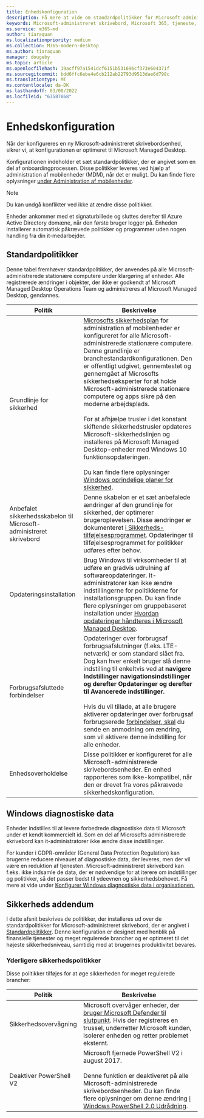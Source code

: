```yaml
---
title: Enhedskonfiguration
description: Få mere at vide om standardpolitikker for Microsoft-administrerede skrivebordsenheder.
keywords: Microsoft-administreret skrivebord, Microsoft 365, tjeneste, dokumentation
ms.service: m365-md
author: tiaraquan
ms.localizationpriority: medium
ms.collection: M365-modern-desktop
ms.author: tiaraquan
manager: dougeby
ms.topic: article
ms.openlocfilehash: 19acff97a1541dcf6151b531696cf373e604371f
ms.sourcegitcommit: bdd6ffc6ebe4e6cb212ab22793d9513dae6d798c
ms.translationtype: MT
ms.contentlocale: da-DK
ms.lasthandoff: 03/08/2022
ms.locfileid: "63587868"
---
```

# <a name="device-configuration"></a>Enhedskonfiguration

<!--This topic is the target for a "Learn more" link in the Enterprise Agreement (aka.ms/dev-config); do not delete.-->

<!-- Device configuration and Security Addendum-->

Når der konfigureres en ny Microsoft-administreret skrivebordsenhed, sikrer vi, at konfigurationen er optimeret til Microsoft Managed Desktop.

Konfigurationen indeholder et sæt standardpolitikker, der er angivet som en del af onboardingprocessen. Disse politikker leveres ved hjælp af administration af mobilenheder (MDM), når det er muligt. Du kan finde flere oplysninger [under Administration af mobilenheder](/windows/client-management/mdm/).

>[!NOTE]
>Du kan undgå konflikter ved ikke at ændre disse politikker.

Enheder ankommer med et signaturbillede og sluttes derefter til Azure Active Directory domæne, når den første bruger logger på. Enheden installerer automatisk påkrævede politikker og programmer uden nogen handling fra din it-medarbejder.

## <a name="default-policies"></a>Standardpolitikker

Denne tabel fremhæver standardpolitikker, der anvendes på alle Microsoft-administrerede stationære computere under klargøring af enheder. Alle registrerede ændringer i objekter, der ikke er godkendt af Microsoft Managed Desktop Operations Team og administreres af Microsoft Managed Desktop, gendannes.

| Politik | Beskrivelse
| ----- | ----- |
| Grundlinje for sikkerhed | [Microsofts sikkerhedsplan](/windows/device-security/windows-security-baselines) for administration af mobilenheder er konfigureret for alle Microsoft-administrerede stationære computere. Denne grundlinje er branchestandardkonfigurationen. Den er offentligt udgivet, gennemtestet og gennemgået af Microsofts sikkerhedseksperter for at holde Microsoft-administrerede stationære computere og apps sikre på den moderne arbejdsplads. <br><br>For at afhjælpe trusler i det konstant skiftende sikkerhedstrusler opdateres Microsoft-sikkerhedslinjen og installeres på Microsoft Managed Desktop-enheder med Windows 10 funktionsopdateringen.<br><br>Du kan finde flere oplysninger [Windows oprindelige planer for sikkerhed](/windows/security/threat-protection/windows-security-baselines).
| Anbefalet sikkerhedsskabelon til Microsoft-administreret skrivebord | Denne skabelon er et sæt anbefalede ændringer af den grundlinje for sikkerhed, der optimerer brugeroplevelsen. Disse ændringer er dokumenteret [i Sikkerheds-tilføjelsesprogrammet](#security-addendum). Opdateringer til tilføjelsesprogrammet for politikker udføres efter behov.  
| Opdateringsinstallation | Brug Windows til virksomheder til at udføre en gradvis udrulning af softwareopdateringer. It-administratorer kan ikke ændre indstillingerne for politikkerne for installationsgruppen. Du kan finde flere oplysninger om gruppebaseret installation under [Hvordan opdateringer håndteres i Microsoft Managed Desktop](updates.md).
| Forbrugsafsluttede forbindelser | Opdateringer over forbrugsaf forbrugsafslutninger (f.eks. LTE-netværk) er som standard slået fra. Dog kan hver enkelt bruger slå denne indstilling til enkeltvis ved at **navigere Indstillinger navigationsindstillinger og derefter Opdateringer og derefter til Avancerede indstillinger**. <br><br>Hvis du vil tillade, at alle brugere aktiverer opdateringer over forbrugsaf forbrugserede [forbindelser, skal](../working-with-managed-desktop/admin-support.md) du sende en anmodning om ændring, som vil aktivere denne indstilling for alle enheder.
| Enhedsoverholdelse | Disse politikker er konfigureret for alle Microsoft-administrerede skrivebordsenheder. En enhed rapporteres som ikke-kompatibel, når den er drevet fra vores påkrævede sikkerhedskonfiguration.

## <a name="windows-diagnostic-data"></a>Windows diagnostiske data

 Enheder indstilles til at levere forbedrede diagnostiske data til Microsoft under et kendt kommercielt id. Som en del af Microsofts administrerede skrivebord kan it-administratorer ikke ændre disse indstillinger.

For kunder i GDPR-områder (General Data Protection Regulation) kan brugerne reducere niveauet af diagnostiske data, der leveres, men der vil være en reduktion af tjenesten. Microsoft-administreret skrivebord kan f.eks. ikke indsamle de data, der er nødvendige for at iterere om indstillinger og politikker, så det passer bedst til ydeevnen og sikkerhedsbehovet. Få mere at vide under [Konfigurer Windows diagnostiske data i organisationen.](/windows/privacy/configure-windows-diagnostic-data-in-your-organization#enhanced-level)

## <a name="security-addendum"></a>Sikkerheds addendum

 I dette afsnit beskrives de politikker, der installeres ud over de standardpolitikker for Microsoft-administreret skrivebord, der er angivet i [Standardpolitikker](#default-policies). Denne konfiguration er designet med henblik på finansielle tjenester og meget regulerede brancher og er optimeret til det højeste sikkerhedsniveau, samtidig med at brugernes produktivitet bevares.

### <a name="additional-security-policies"></a>Yderligere sikkerhedspolitikker

 Disse politikker tilføjes for at øge sikkerheden for meget regulerede brancher:

| Politik | Beskrivelse |
| ----- | ----- |
|Sikkerhedsovervågning | Microsoft overvåger enheder, der [bruger Microsoft Defender til slutpunkt](/windows/security/threat-protection/windows-defender-atp/windows-defender-advanced-threat-protection). Hvis der registreres en trussel, underretter Microsoft kunden, isolerer enheden og retter problemet eksternt. |
 | Deaktiver PowerShell V2 | Microsoft fjernede PowerShell V2 i august 2017.<br><br>Denne funktion er deaktiveret på alle Microsoft-administrerede skrivebordsenheder. Du kan finde flere oplysninger om denne ændring [i Windows PowerShell 2.0 Udrådning](https://devblogs.microsoft.com/powershell/windows-powershell-2-0-deprecation/). |

